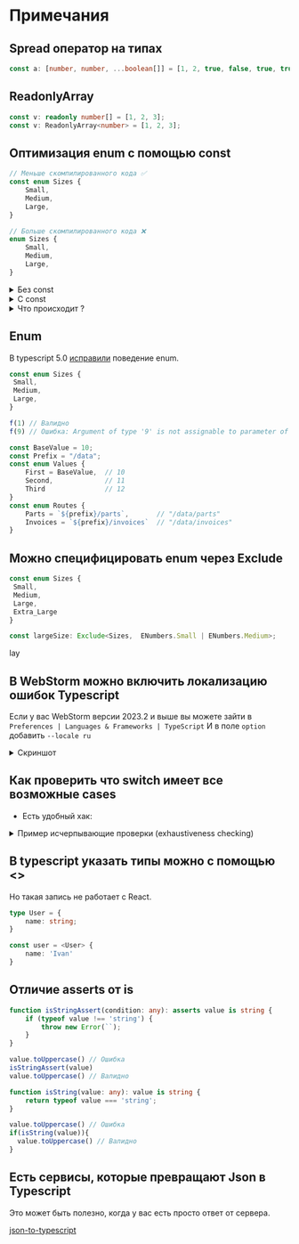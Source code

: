 # Примечания

## Spread оператор на типах
``` ts
const a: [number, number, ...boolean[]] = [1, 2, true, false, true, true];
```


## ReadonlyArray
``` ts
const v: readonly number[] = [1, 2, 3];
const v: ReadonlyArray<number> = [1, 2, 3];
```

## Оптимизация enum с помощью const
``` ts
// Меньше скомпилированного кода ✅
const enum Sizes {
    Small,
    Medium,
    Large,
}

// Больше скомпилированного кода ❌ 
enum Sizes {
    Small,
    Medium,
    Large,
}
```

<details>
  <summary>Без const</summary>

``` ts
enum Sizes {
    Small,
    Medium,
    Large,
}

const coffee = {
    name: 'Espresso',
    size: Sizes.Small,
};
```
Компилируется в

``` js
var Sizes;
(function (Sizes) {
    Sizes[Sizes["Small"] = 0] = "Small";
    Sizes[Sizes["Medium"] = 1] = "Medium";
    Sizes[Sizes["Large"] = 2] = "Large";
})(Sizes || (Sizes = {}));
var coffee = {
    name: 'Espresso',
    size: Sizes.Small,
};
```
</details>


<details>
  <summary>C const</summary>

``` ts
const enum Sizes {
    Small,
    Medium,
    Large,
}

const coffee = {
    name: 'Espresso',
    size: Sizes.Small,
};
```

Компилируется в

``` js
var coffee = {
name: 'Espresso',
size: 0 /* Sizes.Small */,
};
```
</details>


<details>
  <summary>Что происходит ?</summary>

Перечисления также создают [обратное сопоставление](https://www.typescriptlang.org/docs/handbook/enums.html#reverse-mappings)

Это означает, что мы можем взять значение свойства Enum и передать его самому Enum:

``` ts
const coffee = {
  name: 'Espresso',
  size: Sizes[Sizes.Small], // возвращает 'Small'
};
```

или

``` ts
enum PrintMedia {
  Newspaper = 1,
  Newsletter,
  Magazine,
  Book
}

PrintMedia.Magazine;   // возвращает  3
PrintMedia["Magazine"];// возвращает  3
PrintMedia[3];         // возвращает  Magazine
```

</details>

## Enum

В typescript 5.0 [исправили](https://github.com/microsoft/TypeScript/pull/50528) поведение enum.

``` ts
const enum Sizes {
 Small,
 Medium,
 Large,
}

f(1) // Валидно
f(9) // Ошибка: Argument of type '9' is not assignable to parameter of type 'Sizes'.

```

``` ts
const BaseValue = 10;
const Prefix = "/data";
const enum Values {
    First = BaseValue,  // 10
    Second,             // 11
    Third               // 12
}
const enum Routes {
    Parts = `${prefix}/parts`,       // "/data/parts"
    Invoices = `${prefix}/invoices`  // "/data/invoices"
}
```

## Можно специфицировать enum через Exclude
``` ts
const enum Sizes {
 Small,
 Medium,
 Large,
 Extra_Large
}

const largeSize: Exclude<Sizes,  ENumbers.Small | ENumbers.Medium>;
``` 
lay
## В WebStorm можно включить локализацию ошибок Typescript

Если у вас WebStorm версии 2023.2 и выше вы можете зайти в 
`Preferences | Languages & Frameworks | TypeScript` 
И в поле `option` добавить `--locale ru`

<details>
  <summary>Скриншот</summary>

![Preferences | Languages & Frameworks | TypeScript в поле option --locale ru](https://blog.jetbrains.com/wp-content/uploads/2023/06/Pretty-typeLocale.png)
</details>


## Как проверить что switch имеет все возможные cases

- Есть удобный хак:

<details>
  <summary>Пример исчерпывающие проверки (exhaustiveness checking)</summary>

Пишем специальную функцию.
``` ts
function assertUnreachable(x: never): never {
    throw new Error("Didn't expect to get here");
}
```

И далее

``` ts
enum Color {
    Red,
    Green,
    Blue
}

function getColorName(c: Color): string {
    switch(c) {
        case Color.Red:
            return 'red';
        case Color.Green:
            return 'green';
    }
    return assertUnreachable(c); // Type "Color.Blue" is not assignable to type "never"
}
```

Суть хака в том что переменной типа `never` нельзя присваивать значения.
Проверка будет только в том случае если код достижим.

``` ts
function getColorName(c: Color): string {
  switch (c) {
    case Color.Red:
      return "red";
    case Color.Green:
      return "green";
    // Forgot about Blue
    default:
      const exhaustiveCheck: never = c;
      throw new Error(`Unhandled color case: ${exhaustiveCheck}`);
  }
}
```

</details>



## В typescript указать типы можно с помощью <>

Но такая запись не работает с React. 

``` ts
type User = {
    name: string;
}

const user = <User> {
    name: 'Ivan'
}
```

## Отличие asserts от is

``` ts
function isStringAssert(condition: any): asserts value is string {
    if (typeof value !== 'string') {
        throw new Error(``);
    }
}

value.toUppercase() // Ошибка
isStringAssert(value)
value.toUppercase() // Валидно
```

``` ts
function isString(value: any): value is string {
    return typeof value === 'string';
}

value.toUppercase() // Ошибка
if(isString(value)){
  value.toUppercase() // Валидно
}
```

## Есть сервисы, которые превращают Json в Typescript

Это может быть полезно, когда у вас есть просто ответ от сервера.

[json-to-typescript](https://transform.tools/json-to-typescript)
